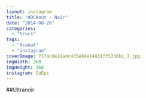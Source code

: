 ```yaml
---
layout: instagram
title: "#DCAout - Noir"
date: "2014-08-26"
categories: 
  - "trucs"
tags: 
  - "dcaout"
  - "instagram"
coverImage: 7174c0e18adc435e84e14931ff5336b1_7.jpg
imgWidth: 360
imgHeight: 360
instagram: DaEps
---
```


##Ultranoir
